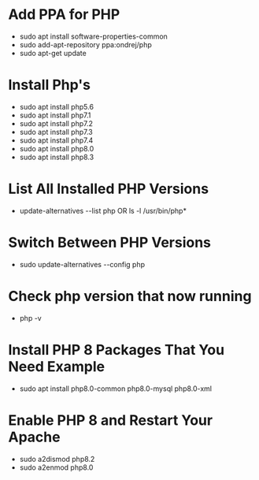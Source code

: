 # Add PPA for PHP
- sudo apt install software-properties-common
- sudo add-apt-repository ppa:ondrej/php
- sudo apt-get update
# Install Php's
- sudo apt install php5.6
- sudo apt install php7.1
- sudo apt install php7.2
- sudo apt install php7.3
- sudo apt install php7.4
- sudo apt install php8.0
- sudo apt install php8.3
# List All Installed PHP Versions
- update-alternatives --list php     OR     ls -l /usr/bin/php*
# Switch Between PHP Versions
- sudo update-alternatives --config php
# Check php version that now running
- php -v


# Install PHP 8 Packages That You Need Example
- sudo apt install php8.0-common php8.0-mysql php8.0-xml
# Enable PHP 8 and Restart Your Apache
- sudo a2dismod php8.2
- sudo a2enmod php8.0
